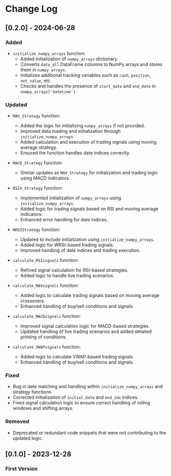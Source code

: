 # Change Log

## [0.2.0] - 2024-06-28

### Added
- `initialize_numpy_arrays` function:
  - Added initialization of `numpy_arrays` dictionary.
  - Converts `data_all` DataFrame columns to NumPy arrays and stores them in `numpy_arrays`.
  - Initializes additional tracking variables such as `cash`, `position`, `net_value`, etc.
  - Checks and handles the presence of `start_date` and `end_date` in `numpy_arrays['datetime']`.

### Updated
- `MAV_Strategy` function:
  - Added the logic for initializing `numpy_arrays` if not provided.
  - Improved data loading and initialization through `initialize_numpy_arrays`.
  - Added calculation and execution of trading signals using moving average strategy.
  - Ensured the function handles date indices correctly.

- `MACD_Strategy` function:
  - Similar updates as `MAV_Strategy` for initialization and trading logic using MACD indicators.

- `RSIV_Strategy` function:
  - Implemented initialization of `numpy_arrays` using `initialize_numpy_arrays`.
  - Added logic for trading signals based on RSI and moving average indicators.
  - Enhanced error handling for date indices.

- `WRSIStrategy` function:
  - Updated to include initialization using `initialize_numpy_arrays`.
  - Added logic for WRSI-based trading signals.
  - Improved handling of date indices and trading execution.

- `calculate_RSIsignals` function:
  - Refined signal calculation for RSI-based strategies.
  - Added logic to handle live trading scenarios.

- `calculate_MAVsignals` function:
  - Added logic to calculate trading signals based on moving average crossovers.
  - Enhanced handling of buy/sell conditions and signals.

- `calculate_MACDsignals` function:
  - Improved signal calculation logic for MACD-based strategies.
  - Updated handling of live trading scenarios and added detailed printing of conditions.

- `calculate_VWAPsignals` function:
  - Added logic to calculate VWAP-based trading signals.
  - Enhanced handling of buy/sell conditions and signals.

### Fixed
- Bug in date matching and handling within `initialize_numpy_arrays` and strategy functions.
- Corrected initialization of `initial_date` and `end_idx` indices.
- Fixed signal calculation logic to ensure correct handling of rolling windows and shifting arrays.

### Removed
- Deprecated or redundant code snippets that were not contributing to the updated logic.

## [0.1.0] - 2023-12-28
### First Version
